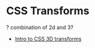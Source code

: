 CSS Transforms
==============


? combination of 2d and 3?


- [Intro to CSS 3D transforms](http://desandro.github.io/3dtransforms/)

